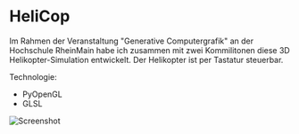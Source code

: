 # HeliCop

Im Rahmen der Veranstaltung "Generative Computergrafik" an der Hochschule RheinMain habe ich zusammen mit zwei Kommilitonen diese 3D Helikopter-Simulation entwickelt.
Der Helikopter ist per Tastatur steuerbar.

Technologie:

 * PyOpenGL
 * GLSL
 
![Screenshot](https://raw.github.com/eyesfocus/HeliCop/master/img/helicopter.png)
